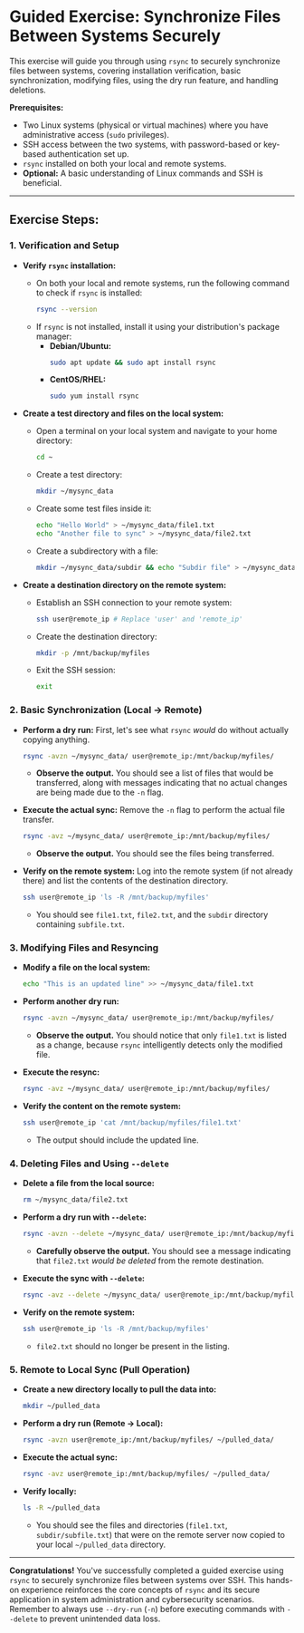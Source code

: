 # Guided Exercise: Synchronize Files Between Systems Securely

This exercise will guide you through using `rsync` to securely synchronize files between systems, covering installation verification, basic synchronization, modifying files, using the dry run feature, and handling deletions.

**Prerequisites:**

- Two Linux systems (physical or virtual machines) where you have administrative access (`sudo` privileges).
- SSH access between the two systems, with password-based or key-based authentication set up.
- `rsync` installed on both your local and remote systems.
- **Optional:** A basic understanding of Linux commands and SSH is beneficial.

---

## Exercise Steps:

### 1. Verification and Setup

- **Verify `rsync` installation:**

  - On both your local and remote systems, run the following command to check if `rsync` is installed:
    ```bash
    rsync --version
    ```
  - If `rsync` is not installed, install it using your distribution's package manager:
    - **Debian/Ubuntu:**
      ```bash
      sudo apt update && sudo apt install rsync
      ```
    - **CentOS/RHEL:**
      ```bash
      sudo yum install rsync
      ```

- **Create a test directory and files on the local system:**

  - Open a terminal on your local system and navigate to your home directory:
    ```bash
    cd ~
    ```
  - Create a test directory:
    ```bash
    mkdir ~/mysync_data
    ```
  - Create some test files inside it:
    ```bash
    echo "Hello World" > ~/mysync_data/file1.txt
    echo "Another file to sync" > ~/mysync_data/file2.txt
    ```
  - Create a subdirectory with a file:
    ```bash
    mkdir ~/mysync_data/subdir && echo "Subdir file" > ~/mysync_data/subdir/subfile.txt
    ```

- **Create a destination directory on the remote system:**
  - Establish an SSH connection to your remote system:
    ```bash
    ssh user@remote_ip # Replace 'user' and 'remote_ip'
    ```
  - Create the destination directory:
    ```bash
    mkdir -p /mnt/backup/myfiles
    ```
  - Exit the SSH session:
    ```bash
    exit
    ```

### 2. Basic Synchronization (Local → Remote)

- **Perform a dry run:** First, let's see what `rsync` _would_ do without actually copying anything.

  ```bash
  rsync -avzn ~/mysync_data/ user@remote_ip:/mnt/backup/myfiles/
  ```

  - **Observe the output.** You should see a list of files that would be transferred, along with messages indicating that no actual changes are being made due to the `-n` flag.

- **Execute the actual sync:** Remove the `-n` flag to perform the actual file transfer.

  ```bash
  rsync -avz ~/mysync_data/ user@remote_ip:/mnt/backup/myfiles/
  ```

  - **Observe the output.** You should see the files being transferred.

- **Verify on the remote system:** Log into the remote system (if not already there) and list the contents of the destination directory.
  ```bash
  ssh user@remote_ip 'ls -R /mnt/backup/myfiles'
  ```
  - You should see `file1.txt`, `file2.txt`, and the `subdir` directory containing `subfile.txt`.

### 3. Modifying Files and Resyncing

- **Modify a file on the local system:**
  ```bash
  echo "This is an updated line" >> ~/mysync_data/file1.txt
  ```
- **Perform another dry run:**

  ```bash
  rsync -avzn ~/mysync_data/ user@remote_ip:/mnt/backup/myfiles/
  ```

  - **Observe the output.** You should notice that only `file1.txt` is listed as a change, because `rsync` intelligently detects only the modified file.

- **Execute the resync:**
  ```bash
  rsync -avz ~/mysync_data/ user@remote_ip:/mnt/backup/myfiles/
  ```
- **Verify the content on the remote system:**
  ```bash
  ssh user@remote_ip 'cat /mnt/backup/myfiles/file1.txt'
  ```
  - The output should include the updated line.

### 4. Deleting Files and Using `--delete`

- **Delete a file from the local source:**
  ```bash
  rm ~/mysync_data/file2.txt
  ```
- **Perform a dry run with `--delete`:**

  ```bash
  rsync -avzn --delete ~/mysync_data/ user@remote_ip:/mnt/backup/myfiles/
  ```

  - **Carefully observe the output.** You should see a message indicating that `file2.txt` _would be deleted_ from the remote destination.

- **Execute the sync with `--delete`:**
  ```bash
  rsync -avz --delete ~/mysync_data/ user@remote_ip:/mnt/backup/myfiles/
  ```
- **Verify on the remote system:**
  ```bash
  ssh user@remote_ip 'ls -R /mnt/backup/myfiles'
  ```
  - `file2.txt` should no longer be present in the listing.

### 5. Remote to Local Sync (Pull Operation)

- **Create a new directory locally to pull the data into:**
  ```bash
  mkdir ~/pulled_data
  ```
- **Perform a dry run (Remote → Local):**
  ```bash
  rsync -avzn user@remote_ip:/mnt/backup/myfiles/ ~/pulled_data/
  ```
- **Execute the actual sync:**
  ```bash
  rsync -avz user@remote_ip:/mnt/backup/myfiles/ ~/pulled_data/
  ```
- **Verify locally:**
  ```bash
  ls -R ~/pulled_data
  ```
  - You should see the files and directories (`file1.txt`, `subdir/subfile.txt`) that were on the remote server now copied to your local `~/pulled_data` directory.

---

**Congratulations!** You've successfully completed a guided exercise using `rsync` to securely synchronize files between systems over SSH. This hands-on experience reinforces the core concepts of `rsync` and its secure application in system administration and cybersecurity scenarios. Remember to always use `--dry-run` (`-n`) before executing commands with `--delete` to prevent unintended data loss.
